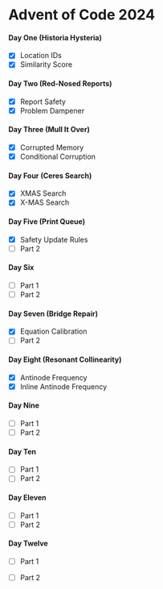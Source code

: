 # Advent of Code 2024

#### Day One (Historia Hysteria)
- [x] Location IDs
- [x] Similarity Score

#### Day Two (Red-Nosed Reports)
- [x] Report Safety
- [x] Problem Dampener

#### Day Three (Mull It Over)
- [x] Corrupted Memory
- [x] Conditional Corruption

#### Day Four (Ceres Search)
- [x] XMAS Search
- [x] X-MAS Search

#### Day Five (Print Queue)
- [x] Safety Update Rules
- [ ] Part 2

#### Day Six
- [ ] Part 1
- [ ] Part 2

#### Day Seven (Bridge Repair)
- [x] Equation Calibration
- [ ] Part 2

#### Day Eight (Resonant Collinearity)
- [x] Antinode Frequency
- [x] Inline Antinode Frequency

#### Day Nine
- [ ] Part 1
- [ ] Part 2

#### Day Ten
- [ ] Part 1
- [ ] Part 2

#### Day Eleven
- [ ] Part 1
- [ ] Part 2

#### Day Twelve
- [ ] Part 1
- [ ] Part 2

